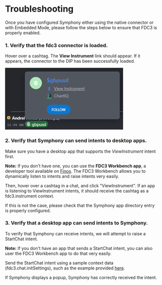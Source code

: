 # Troubleshooting

Once you have configured Symphony either using the native connector or with Embedded Mode, please follow the steps below to ensure that FDC3 is properly enabled.

### **1. Verify that the fdc3 connector is loaded.**

Hover over a cashtag. The **View Instrument** link should appear. If it appears, the connector to the DIP has been successfully loaded.

![When hovering over a cashtag, a View Instrument link should be available.](<../../../.gitbook/assets/image (7).png>)

### **2. Verify that Symphony can send intents to desktop apps.**

Make sure you have a desktop app that supports the _ViewInstrument_ intent first.

**Note:** If you don't have one, you can use the **FDC3 Workbench app**, a developer tool available on [Finos](https://fdc3.finos.org/toolbox/fdc3-workbench/). The FDC3 Workbench allows you to dynamically listen to intents and raise intents very easily.

Then, hover over a cashtag in a chat, and click "ViewInstrument". If an app is listening to ViewInstrument intents, it should receive the cashtag as a fdc3.instrument context.

If this is not the case, please check that the Symphony app directory entry is properly configured.

### **3. Verify that a desktop app can send intents to Symphony.**

To verify that Symphony can receive intents, we will attempt to raise a StartChat intent.

**Note:** If you don't have an app that sends a StartChat intent, you can also user the FDC3 Workbench app to do that very easily.

Send the StartChat intent using a sample context data (fdc3.chat.initSettings), such as the example provided [here](../fdc3-intents/message-format.md).

If Symphony displays a popup, Symphony has correctly received the intent.
